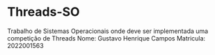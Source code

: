 # Threads-SO
Trabalho de Sistemas Operacionais onde deve ser implementada uma competição de Threads
Nome: Gustavo Henrique Campos
Matricula: 2022001563
